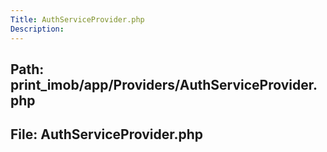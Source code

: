 ```yaml
---
Title: AuthServiceProvider.php
Description:
---
```


## Path: print_imob/app/Providers/AuthServiceProvider.php
## File: AuthServiceProvider.php
